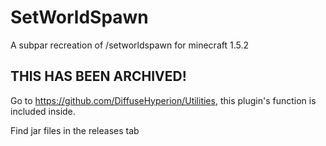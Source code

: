 # SetWorldSpawn
A subpar recreation of /setworldspawn for minecraft 1.5.2

## THIS HAS BEEN ARCHIVED!
Go to https://github.com/DiffuseHyperion/Utilities, this plugin's function is included inside.

Find jar files in the releases tab
